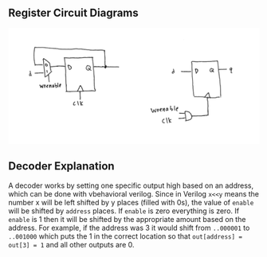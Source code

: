 ## Register Circuit Diagrams
![Register Diagram](https://raw.githubusercontent.com/camillexue/HW4/master/register_circuit_diagrams(1).jpg)

## Decoder Explanation
A decoder works by setting one specific output high based on an address, which can be done with vbehavioral verilog. Since in Verilog `x<<y` means the number x will be left shifted by y places (filled with 0s), the value of `enable` will be shifted by `address` places. If `enable` is zero everything is zero. If `enable` is 1 then it will be shifted by the appropriate amount based on the address. For example, if the address was 3 it would shift from `..000001` to `..001000` which puts the 1 in the correct location so that `out[address] = out[3] = 1` and all other outputs are 0.

